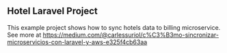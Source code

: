 ## Hotel Laravel Project

This example project shows how to sync hotels data to billing microservice. See more at https://medium.com/@carlessuriol/c%C3%B3mo-sincronizar-microservicios-con-laravel-y-aws-e325f4cb63aa
